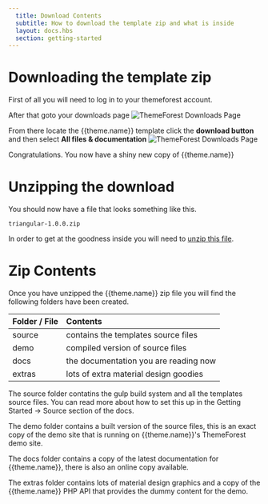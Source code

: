 ```yaml
---
  title: Download Contents
  subtitle: How to download the template zip and what is inside
  layout: docs.hbs
  section: getting-started
---
```


# Downloading the template zip

First of all you will need to log in to your themeforest account.

After that goto your downloads page
![ThemeForest Downloads Page](assets/images/getting-started/tf-download.png)

From there locate the {{theme.name}} template click the **download button** and then select **All files & documentation**
![ThemeForest Downloads Page](assets/images/getting-started/tf-downloads.png)

<div class="alert alert-info" role="alert">
  Congratulations.  You now have a shiny new copy of {{theme.name}}
</div>

# Unzipping the download

You should now have a file that looks something like this.

    triangular-1.0.0.zip

In order to get at the goodness inside you will need to [unzip this file](https://answers.stanford.edu/solution/how-do-i-zip-and-unzip-files-and-folders-do-i-need-winzip-or-stuffit).

# Zip Contents

Once you have unzipped the {{theme.name}} zip file you will find the following folders have been created.

| Folder / File |                Contents               |
| ------------- | :------------------------------------ |
| source        | contains the templates source files   |
| demo          | compiled version of source files      |
| docs          | the documentation you are reading now |
| extras        | lots of extra material design goodies |

The source folder contatins the gulp build system and all the templates source files.  You can read more about how to set this up in the Getting Started -> Source section of the docs.

The demo folder contains a built version of the source files, this is an exact copy of the demo site that is running on {{theme.name}}'s ThemeForest demo site.

The docs folder contains a copy of the latest documentation for {{theme.name}}, there is also an online copy available.

The extras folder contains lots of material design graphics and a copy of the {{theme.name}} PHP API that provides the dummy content for the demo.